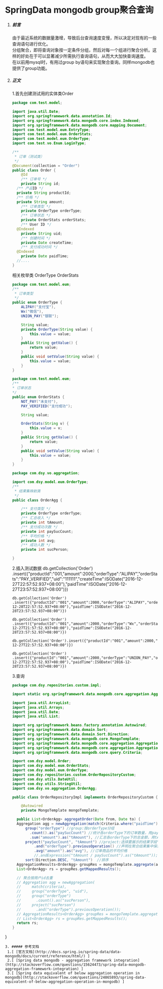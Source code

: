 # SpringData mongodb group聚合查询

1. ##### 前言
   由于最近系统的数据量激增，导致后台查询速度变慢，所以决定对现有的一些查询语句进行优化。  
   分组聚合，即将查询对象按一定条件分组，然后对每一个组进行聚合分析。这样的好处在于可以显著减少所需执行查询语句，从而大大加快查询速度。  
   在以前用mysql时，有用过group by语句来实现聚合查询。同样mongodb也提供了group功能。

2. ##### 正文
    1.首先创建测试用的实体类Order
    ```java
    package com.test.model;

    import java.util.Date;
    import org.springframework.data.annotation.Id;
    import org.springframework.data.mongodb.core.index.Indexed;
    import org.springframework.data.mongodb.core.mapping.Document;
    import com.test.model.eum.EntryType;
    import com.test.model.eum.OrderStats;
    import com.test.model.eum.OrderType;
    import com.test.vo.Enum.LoginType;

    /**
     * 订单（测试类）
     */
    @Document(collection = "Order")
    public class Order {
    	@Id
    	/** 订单号 */
    	private String id;
      /** 产品ID */
      private String productId;
      /** 价格 */
      private String amount;
    	/** 订单类型 */
    	private OrderType orderType;
    	/** 订单状态 */
    	private OrderStats orderStats;
    	/** User ID */
      @Indexed
    	private String uid;
    	/** 创建时间 */
    	private Date createTime;
    	/** 支付成功时间 */
      @Indexed
    	private Date paidTime;
      //....
    }
    ```

    相关枚举类 OrderType OrderStats
    ```java
    package com.test.model.eum;
    /**
     * 订单类型
     */
    public enum OrderType {
    	ALIPAY("支付宝"),
    	Wx("微信"),
    	UNION_PAY("银联");

    	String value;
    	private OrderType(String value) {
    		this.value = value;
    	}
    	public String getValue() {
    		return value;
    	}
    	public void setValue(String value) {
    		this.value = value;
    	}
    }
    ```

    ```java
    package com.test.model.eum;
    /**
    * 订单状态
    */
    public enum OrderStats {
    	NOT_PAY("未支付"),
    	PAY_VERIFIED("支付成功");

    	String value;

    	OrderStats(String v) {
    		this.value = v;
    	}
    	public String getValue() {
    		return value;
    	}
    	public void setValue(String value) {
    		this.value = value;
    	}
    }
    ```

    ```java
    package com.dsy.vo.aggregation;

    import com.dsy.model.eum.OrderType;
    /**
     * 结果集映射类
     */
    public class OrderAgg {

    	/** 支付类型 */
    	private OrderType orderType;
    	/** 汇总收入 */
    	private int tAmount;
    	/** 支付成功次数 */
    	private int paySucCount;
    	/** 平均价格 */
    	private int avg;
    	/** 成功人数 */
    	private int sucPerson;

    }
    ```

    2.插入测试数据
       db.getCollection('Order')
       .insert({"productId":"001,"amount":2000,"orderType":"ALIPAY","orderStats":"PAY_VERIFIED","uid":"111111","createTime":ISODate("2016-12-27T22:57:52.937+08:00"),"paidTime":ISODate("2016-12-27T23:57:52.937+08:00")})

       db.getCollection('Order')
       .insert({"productId":"001","amount":2000,"orderType":"ALIPAY","orderStats":"PAY_VERIFIED","uid":"111222","createTime":ISODate("2016-12-28T22:57:52.937+08:00"),"paidTime":ISODate("2016-12-28T23:57:52.937+08:00")})

       db.getCollection('Order')
       .insert({"productId":"001","amount":2000,"orderType":"Wx","orderStats":"NOT_PAY","uid":"111133","createTime":ISODate("2016-12-27T21:57:52.937+08:00"),"paidTime":ISODate("2016-12-28T23:57:52.937+08:00")})

       db.getCollection('Order').insert({"productId":"001","amount":2000,"orderType":"UNION_PAY","orderStats":"NOT_PAY","uid":"111144","createTime":ISODate("2016-12-27T22:57:52.937+08:00")})

       db.getCollection('Order')
       .insert({"productId":"001","amount":2000,"orderType":"UNION_PAY","orderStats":"PAY_VERIFIED","uid":"111144","createTime":ISODate("2016-12-27T22:57:52.937+08:00"),"paidTime":ISODate("2016-12-28T23:57:52.937+08:00")})

    3.查询
    ```java
    package com.dsy.repositories.custom.impl;

    import static org.springframework.data.mongodb.core.aggregation.Aggregation.*;

    import java.util.ArrayList;
    import java.util.Arrays;
    import java.util.Date;
    import java.util.List;

    import org.springframework.beans.factory.annotation.Autowired;
    import org.springframework.data.domain.Sort;
    import org.springframework.data.domain.Sort.Direction;
    import org.springframework.data.mongodb.core.MongoTemplate;
    import org.springframework.data.mongodb.core.aggregation.Aggregation;
    import org.springframework.data.mongodb.core.aggregation.AggregationResults;
    import org.springframework.data.mongodb.core.query.Criteria;

    import com.dsy.model.Order;
    import com.dsy.model.eum.OrderStats;
    import com.dsy.model.eum.OrderType;
    import com.dsy.repositories.custom.OrderRepositoryCustom;
    import com.dsy.utils.DateUtil;
    import com.dsy.utils.StringUtil;
    import com.dsy.vo.aggregation.OrderAgg;

    public class OrderRepositoryImpl implements OrderRepositoryCustom {

    	@Autowired
    	private MongoTemplate mongoTemplate;

      public List<OrderAgg> aggregatOrder(Date from, Date to) {
      Aggregation agg = newAggregation(match(Criteria.where("paidTime").gte(from).lt(to)), //查询指定日期之前成功的订单集合
          group("orderType") //group:按orderType分组
            .count().as("paySucCount") //统计各orderType下的订单数量，用paySucCount字段保存
            .sum("amount").as("tAmount"), //汇总各orderType下的总金额，用tAmount字段保存
          project("paySucCount", "tAmount") //project:选择要展示的结果字段"paySucCount","tAmount"
              .and("orderType").previousOperation() //声明在聚合结果集中保留orderType列
              .avg("amount").as("avg"), //订单商品的平均价格
              //.andExpression("tAmount / paySucCount").as("tAmount"));
          sort(Direction.DESC, "tAmount")  //排序
      AggregationResults<OrderAgg> groupRes = mongoTemplate.aggregate(agg, Order.class, OrderAgg.class);
      List<OrderAgg> rs = groupRes.getMappedResults();

      // 聚合按用户id去重
      // Aggregation agg = newAggregation(
      //     match(criteria),
      //     group("orderType", "uid"),
      //     group("orderType")
      //       .count().as("sucPerson"),
      //     project("sucPerson")
      //       .and("orderType").previousOperation());
      // AggregationResults<OrderAgg> groupRes = mongoTemplate.aggregate(agg, Order.class, OrderAgg.class);
      // List<OrderAgg> rs = groupRes.getMappedResults();
      return rs;
    }
  }
  ```
3. ##### 参考文档
   1.[ [官方文档](http://docs.spring.io/spring-data/data-mongodb/docs/current/reference/html/) ]  
   2.[ [Spring data mongodb - aggregation framework integration](http://stackoverflow.com/questions/15624473/spring-data-mongodb-aggregation-framework-integration) ]  
   3.[ [Spring data equivalent of below aggregation operation in mongodb](http://stackoverflow.com/questions/24865893/spring-data-equivalent-of-below-aggregation-operation-in-mongodb) ]
